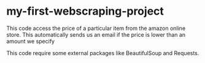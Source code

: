 # my-first-webscraping-project
This code access the price of a particular item from the amazon online store. This automatically sends us an email if the price is lower than an amount we specify

This code require some external packages like BeautifulSoup and Requests.
